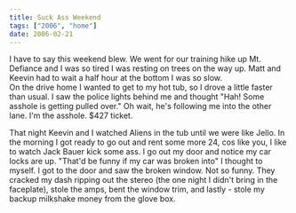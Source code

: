 ```yaml
---
title: Suck Ass Weekend
tags: ["2006", "home"]
date: 2006-02-21
---
```

I have to say this weekend blew.  We went for our training hike up Mt. Defiance and I was so tired I was resting on trees on the way up.  Matt and Keevin had to wait a half hour at the bottom I was so slow.<br />
On the drive home I wanted to get to my hot tub, so I drove a little faster than usual.  I saw the police lights behind me and thought "Hah!  Some asshole is getting pulled over."  Oh wait, he's following me into the other lane.  <emphasis>I'm</emphasis> the asshole.  $427 ticket.


That night Keevin and I watched Aliens in the tub until we were like Jello.  In the morning I got ready to go out and rent some more 24, cos like you, I like to watch Jack Bauer kick some ass.  I go out my door and notice my car locks are up.  "That'd be funny if my car was broken into" I thought to myself.
I got to the door and saw the broken window.  Not so funny.  They cracked my dash ripping out the stereo (the one night I didn't bring in the faceplate), stole the amps, bent the window trim, and lastly - stole my backup milkshake money from the glove box.
